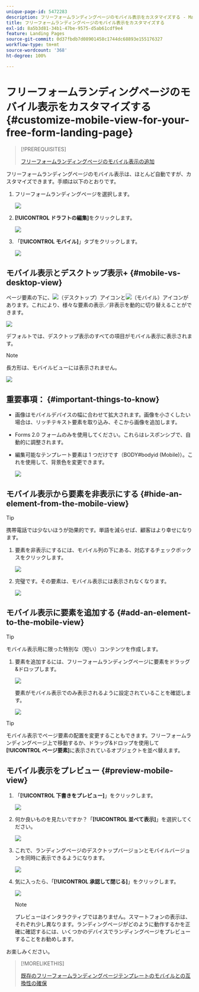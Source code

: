 ```yaml
---
unique-page-id: 5472283
description: フリーフォームランディングページのモバイル表示をカスタマイズする - Marketo ドキュメント - 製品ドキュメント
title: フリーフォームランディングページのモバイル表示をカスタマイズする
exl-id: 8a5b3d81-34b1-47be-9575-d5ab61cdf9e4
feature: Landing Pages
source-git-commit: 0d37fbdb7d08901458c1744dc68893e155176327
workflow-type: tm+mt
source-wordcount: '368'
ht-degree: 100%

---
```


# フリーフォームランディングページのモバイル表示をカスタマイズする {#customize-mobile-view-for-your-free-form-landing-page}

>[!PREREQUISITES]
>
>[フリーフォームランディングページのモバイル表示の追加](/help/marketo/product-docs/demand-generation/landing-pages/free-form-landing-pages/add-a-mobile-view-for-your-free-form-landing-page.md)

フリーフォームランディングページのモバイル表示は、ほとんど自動ですが、カスタマイズできます。手順は以下のとおりです。

1. フリーフォームランディングページを選択します。

   ![](assets/selectlandingapge.jpg)

1. **[!UICONTROL ドラフトの編集]**&#x200B;をクリックします。

   ![](assets/image2015-1-22-18-3a33-3a12.png)

1. 「**[!UICONTROL モバイル]**」タブをクリックします。

   ![](assets/image2015-1-22-18-3a31-3a40.png)

## モバイル表示とデスクトップ表示+ {#mobile-vs-desktop-view}

ページ要素の下に、![](assets/image2015-1-22-18-3a39-3a53.png)（デスクトップ）アイコンと![](assets/image2015-1-22-18-3a40-3a31.png)（モバイル）アイコンがあります。これにより、様々な要素の表示／非表示を動的に切り替えることができます。

![](assets/image2015-5-21-15-3a9-3a34.png)

デフォルトでは、デスクトップ表示のすべての項目がモバイル表示に表示されます。

>[!NOTE]
>
>長方形は、モバイルビューには表示されません。

![](assets/image2015-5-21-15-3a12-3a2.png)

## 重要事項： {#important-things-to-know}

* 画像はモバイルデバイスの幅に合わせて拡大されます。画像を小さくしたい場合は、リッチテキスト要素を取り込み、そこから画像を追加します。
* Forms 2.0 フォームのみを使用してください。これらはレスポンシブで、自動的に調整されます。
* 編集可能なテンプレート要素は 1 つだけです（BODY#bodyid (Mobile)）。これを使用して、背景色を変更できます。

  ![](assets/image2015-5-21-15-3a15-3a47.png)

## モバイル表示から要素を非表示にする {#hide-an-element-from-the-mobile-view}

>[!TIP]
>
>携帯電話では少ないほうが効果的です。単語を減らせば、顧客はより幸せになります。

1. 要素を非表示にするには、モバイル列の下にある、対応するチェックボックスをクリックします。

   ![](assets/image2015-5-21-15-3a28-3a17.png)

1. 完璧です。その要素は、モバイル表示には表示されなくなります。

   ![](assets/image2015-5-21-15-3a30-3a17.png)

## モバイル表示に要素を追加する {#add-an-element-to-the-mobile-view}

>[!TIP]
>
>モバイル表示用に限った特別な（短い）コンテンツを作成します。

1. 要素を追加するには、フリーフォームランディングページに要素をドラッグ&amp;ドロップします。

   ![](assets/image2015-5-21-15-3a32-3a22.png)

   要素がモバイル表示でのみ表示されるように設定されていることを確認します。

   ![](assets/image2015-5-21-15-3a35-3a29.png)

>[!TIP]
>
>モバイル表示でページ要素の配置を変更することもできます。フリーフォームランディングページ上で移動するか、ドラッグ&amp;ドロップを使用して&#x200B;**[!UICONTROL ページ要素]**&#x200B;に表示されているオブジェクトを並べ替えます。

## モバイル表示をプレビュー {#preview-mobile-view}

1. 「**[!UICONTROL 下書きをプレビュー]**」をクリックします。

   ![](assets/image2015-5-21-15-3a36-3a35.png)

1. 何か良いものを見たいですか？「**[!UICONTROL 並べて表示]**」を選択してください。

   ![](assets/image2015-1-22-20-3a2-3a15.png)

1. これで、ランディングページのデスクトップバージョンとモバイルバージョンを同時に表示できるようになります。

   ![](assets/image2015-1-22-20-3a3-3a22.png)

1. 気に入ったら、「**[!UICONTROL 承認して閉じる]**」をクリックします。

   ![](assets/image2015-1-22-20-3a5-3a36.png)

   >[!NOTE]
   >
   >プレビューはインタラクティブではありません。スマートフォンの表示は、それぞれ少し異なります。ランディングページがどのように動作するかを正確に確認するには、いくつかのデバイスでランディングページをプレビューすることをお勧めします。

お楽しみください。

>[!MORELIKETHIS]
>
>[既存のフリーフォームランディングページテンプレートのモバイルとの互換性の確保](/help/marketo/product-docs/demand-generation/landing-pages/landing-page-templates/make-an-existing-free-form-landing-page-template-mobile-compatible.md)
